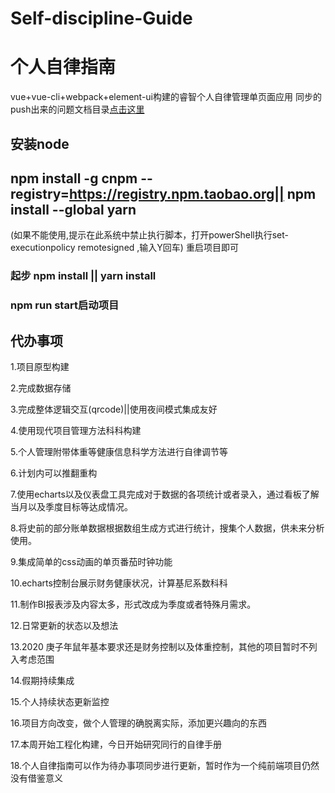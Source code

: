# Self-discipline-Guide
# 个人自律指南
vue+vue-cli+webpack+element-ui构建的睿智个人自律管理单页面应用
同步的push出来的问题文档目录[点击这里](https://github.com/miles97/projectDailyQuestion/blob/master/disciplineSync.md)
## 安装node  

## npm install -g cnpm --registry=https://registry.npm.taobao.org|| npm install --global yarn

(如果不能使用,提示在此系统中禁止执行脚本，打开powerShell执行set-executionpolicy remotesigned ,输入Y回车) 重启项目即可

### 起步 npm install || yarn install 

### npm run start启动项目


## 代办事项

1.项目原型构建

2.完成数据存储

3.完成整体逻辑交互(qrcode)||使用夜间模式集成友好

4.使用现代项目管理方法科科构建

5.个人管理附带体重等健康信息科学方法进行自律调节等

6.计划内可以推翻重构

7.使用echarts以及仪表盘工具完成对于数据的各项统计或者录入，通过看板了解当月以及季度目标等达成情况。

8.将史前的部分账单数据根据数组生成方式进行统计，搜集个人数据，供未来分析使用。

9.集成简单的css动画的单页番茄时钟功能

10.echarts控制台展示财务健康状况，计算基尼系数科科

11.制作BI报表涉及内容太多，形式改成为季度或者特殊月需求。

12.日常更新的状态以及想法

13.2020 庚子年鼠年基本要求还是财务控制以及体重控制，其他的项目暂时不列入考虑范围

14.假期持续集成

15.个人持续状态更新监控

16.项目方向改变，做个人管理的确脱离实际，添加更兴趣向的东西

17.本周开始工程化构建，今日开始研究同行的自律手册

18.个人自律指南可以作为待办事项同步进行更新，暂时作为一个纯前端项目仍然没有借鉴意义
